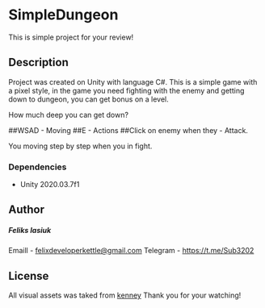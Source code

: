 # SimpleDungeon

This is simple project for your review!

## Description
Project was created on Unity with language C#. This is a simple game with a pixel style, in the game you need fighting with the enemy and getting down to dungeon, you can get bonus on a level.   

How much deep you can get down? 

##WSAD - Moving 
##E - Actions
##Click on enemy when they - Attack. 

You moving step by step when you in fight.

### Dependencies
* Unity 2020.03.7f1 

## Author

##### Feliks Iasiuk

Emaill - felixdeveloperkettle@gmail.com
Telegram - https://t.me/Sub3202


## License

All visual assets was taked from [kenney](https://kenney.nl)
Thank you for your watching! 
